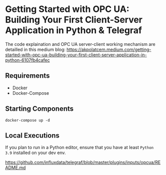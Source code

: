 # Getting Started with OPC UA: Building Your First Client-Server Application in Python & Telegraf
The code explaination and OPC UA server-client working mechanism are detailled in this medium blog: https://akpolatcem.medium.com/getting-started-with-opc-ua-building-your-first-client-server-application-in-python-6107fb4cafec

## Requirements
- Docker
- Docker-Compose

## Starting Components
`docker-compose up -d`

## Local Executions
If you plan to run in a Python editor, ensure that you have at least `Python 3.9` installed on your dev env.

https://github.com/influxdata/telegraf/blob/master/plugins/inputs/opcua/README.md

